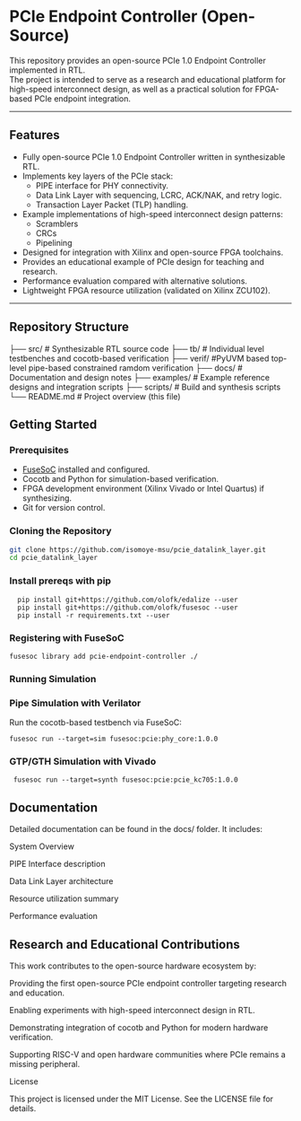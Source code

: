 # PCIe Endpoint Controller (Open-Source)

This repository provides an open-source PCIe 1.0 Endpoint Controller implemented in RTL.  
The project is intended to serve as a research and educational platform for high-speed interconnect design, as well as a practical solution for FPGA-based PCIe endpoint integration.

---

## Features
- Fully open-source PCIe 1.0 Endpoint Controller written in synthesizable RTL.
- Implements key layers of the PCIe stack:
  - PIPE interface for PHY connectivity.
  - Data Link Layer with sequencing, LCRC, ACK/NAK, and retry logic.
  - Transaction Layer Packet (TLP) handling.
- Example implementations of high-speed interconnect design patterns:
  - Scramblers
  - CRCs
  - Pipelining
- Designed for integration with Xilinx and open-source FPGA toolchains.
- Provides an educational example of PCIe design for teaching and research.
- Performance evaluation compared with alternative solutions.
- Lightweight FPGA resource utilization (validated on Xilinx ZCU102).

---

## Repository Structure
├── src/ # Synthesizable RTL source code
├── tb/ # Individual level testbenches and cocotb-based verification
├── verif/ #PyUVM based top-level pipe-based constrained ramdom verification 
├── docs/ # Documentation and design notes
├── examples/ # Example reference designs and integration scripts
├── scripts/ # Build and synthesis scripts
└── README.md # Project overview (this file)



## Getting Started

### Prerequisites
- [FuseSoC](https://github.com/olofk/fusesoc) installed and configured.
- Cocotb and Python for simulation-based verification.
- FPGA development environment (Xilinx Vivado or Intel Quartus) if synthesizing.
- Git for version control.

### Cloning the Repository
```bash
git clone https://github.com/isomoye-msu/pcie_datalink_layer.git
cd pcie_datalink_layer
```

### Install prereqs with pip

```
  pip install git+https://github.com/olofk/edalize --user
  pip install git+https://github.com/olofk/fusesoc --user
  pip install -r requirements.txt --user
```

### Registering with FuseSoC

```
fusesoc library add pcie-endpoint-controller ./
```

### Running Simulation


### Pipe Simulation with Verilator
Run the cocotb-based testbench via FuseSoC:

```fusesoc run --target=sim fusesoc:pcie:phy_core:1.0.0```


### GTP/GTH Simulation with Vivado

``` fusesoc run --target=synth fusesoc:pcie:pcie_kc705:1.0.0```

## Documentation

Detailed documentation can be found in the docs/ folder.
It includes:

System Overview

PIPE Interface description

Data Link Layer architecture

Resource utilization summary

Performance evaluation


##  Research and Educational Contributions

This work contributes to the open-source hardware ecosystem by:

Providing the first open-source PCIe endpoint controller targeting research and education.

Enabling experiments with high-speed interconnect design in RTL.

Demonstrating integration of cocotb and Python for modern hardware verification.

Supporting RISC-V and open hardware communities where PCIe remains a missing peripheral.


License

This project is licensed under the MIT License. See the LICENSE file for details.